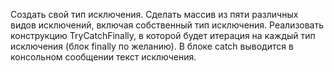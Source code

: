 Создать свой тип исключения.
Сделать массив из пяти различных видов исключений, включая собственный тип исключения. Реализовать конструкцию TryCatchFinally, в которой будет итерация на каждый тип исключения (блок finally по желанию).
В блоке catch выводится в консольном сообщении текст исключения.
